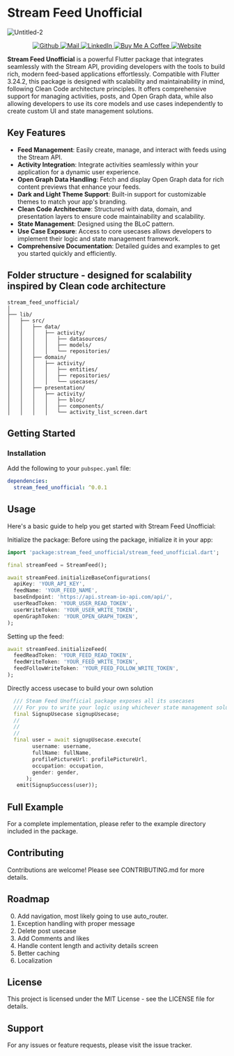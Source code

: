 # Stream Feed Unofficial
![Untitled-2](https://github.com/user-attachments/assets/7d6b86ef-7932-464a-b255-93a13489a81d)

<p align="center">
  <a href="https://github.com/kartikeyaa-k" target="_blank">
    <img src="https://img.shields.io/badge/YouTube-red?style=for-the-badge&logo=youtube&logoColor=white" alt="Github">
  </a>
  <a href="mailto:kartikeya.199231@gmail.com" target="_blank">
    <img src="https://img.shields.io/badge/Say%20Hi-F8D977?style=for-the-badge&color=orange" alt="Mail">
  </a>
  <a href="http://linkedin.com/in/kartikeya31/" target="_blank">
    <img src="https://img.shields.io/badge/linkedin-blue?style=for-the-badge&logo=linkedin&logoColor=white" alt="LinkedIn">
  </a>
  <a href="https://www.buymeacoffee.com/yourlink" target="_blank">
    <img src="https://img.shields.io/badge/Buy Me A Coffee-yellow?style=for-the-badge&logo=buy-me-a-coffee&logoColor=white" alt="Buy Me A Coffee">
  </a>
  <a href="http://kartikeyabadekar.com" target="_blank">
    <img src="https://img.shields.io/badge/KartikeyaBadekar-Website-F8D977?style=for-the-badge" alt="Website">
  </a>
</p>

**Stream Feed Unofficial** is a powerful Flutter package that integrates seamlessly with the Stream API, providing developers with the tools to build rich, modern feed-based applications effortlessly. Compatible with Flutter 3.24.2, this package is designed with scalability and maintainability in mind, following Clean Code architecture principles. It offers comprehensive support for managing activities, posts, and Open Graph data, while also allowing developers to use its core models and use cases independently to create custom UI and state management solutions.

## Key Features

- **Feed Management**: Easily create, manage, and interact with feeds using the Stream API.
- **Activity Integration**: Integrate activities seamlessly within your application for a dynamic user experience.
- **Open Graph Data Handling**: Fetch and display Open Graph data for rich content previews that enhance your feeds.
- **Dark and Light Theme Support**: Built-in support for customizable themes to match your app's branding.
- **Clean Code Architecture**: Structured with data, domain, and presentation layers to ensure code maintainability and scalability.
- **State Management**: Designed using the BLoC pattern.
- **Use Case Exposure**: Access to core usecases allows developers to implement their logic and state management framework.
- **Comprehensive Documentation**: Detailed guides and examples to get you started quickly and efficiently.


## Folder structure - designed for scalability inspired by Clean code architecture
```
stream_feed_unofficial/
│
├── lib/
│   ├── src/
│   │   ├── data/
│   │   │   ├── activity/
│   │   │   │   ├── datasources/
│   │   │   │   ├── models/
│   │   │   │   └── repositories/
│   │   ├── domain/
│   │   │   ├── activity/
│   │   │   │   ├── entities/
│   │   │   │   ├── repositories/
│   │   │   │   └── usecases/
│   │   ├── presentation/
│   │   │   ├── activity/
│   │   │   │   ├── bloc/
│   │   │   │   ├── components/
│   │   │   │   └── activity_list_screen.dart

```
## Getting Started

### Installation

Add the following to your `pubspec.yaml` file:

```yaml
dependencies:
  stream_feed_unofficial: ^0.0.1
```

## Usage
Here's a basic guide to help you get started with Stream Feed Unofficial:

Initialize the package:
Before using the package, initialize it in your app:

```dart
import 'package:stream_feed_unofficial/stream_feed_unofficial.dart';

final streamFeed = StreamFeed();

await streamFeed.initializeBaseConfigurations(
  apiKey: 'YOUR_API_KEY',
  feedName: 'YOUR_FEED_NAME',
  baseEndpoint: 'https://api.stream-io-api.com/api/',
  userReadToken: 'YOUR_USER_READ_TOKEN',
  userWriteToken: 'YOUR_USER_WRITE_TOKEN',
  openGraphToken: 'YOUR_OPEN_GRAPH_TOKEN',
);
```

Setting up the feed:

```dart
await streamFeed.initializeFeed(
  feedReadToken: 'YOUR_FEED_READ_TOKEN',
  feedWriteToken: 'YOUR_FEED_WRITE_TOKEN',
  feedFollowWriteToken: 'YOUR_FEED_FOLLOW_WRITE_TOKEN',
);

```

Directly access usecase to build your own solution

```dart
  /// Steam Feed Unofficial package exposes all its usecases
  /// For you to write your logic using whichever state management solution.
  final SignupUsecase signupUsecase;
  //
  //
  //
  final user = await signupUsecase.execute(
        username: username,
        fullName: fullName,
        profilePictureUrl: profilePictureUrl,
        occupation: occupation,
        gender: gender,
      );
   emit(SignupSuccess(user));
```

## Full Example
For a complete implementation, please refer to the example directory included in the package.

## Contributing
Contributions are welcome! Please see CONTRIBUTING.md for more details.

## Roadmap
0. Add navigation, most likely going to use auto_router.
1. Exception handling with proper message 
3. Delete post usecase 
4. Add Comments and likes
5. Handle content length and activity details screen
6. Better caching
7. Localization

## License
This project is licensed under the MIT License - see the LICENSE file for details.

## Support
For any issues or feature requests, please visit the issue tracker.

